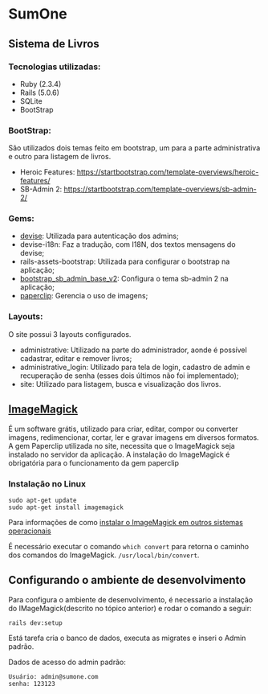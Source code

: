 # SumOne
## Sistema de Livros

### Tecnologias utilizadas:

* Ruby (2.3.4)
* Rails (5.0.6)
* SQLite
* BootStrap

### BootStrap:

São utilizados dois temas feito em bootstrap, um para a parte administrativa e outro para listagem de livros.

* Heroic Features: https://startbootstrap.com/template-overviews/heroic-features/
* SB-Admin 2: https://startbootstrap.com/template-overviews/sb-admin-2/

### Gems:

* [devise](https://github.com/plataformatec/devise): Utilizada para autenticação dos admins;
* devise-i18n: Faz a tradução, com I18N, dos textos mensagens do devise;
* rails-assets-bootstrap: Utilizada para configurar o bootstrap na aplicação;
* [bootstrap_sb_admin_base_v2](https://startbootstrap.com/template-overviews/sb-admin-2/): Configura o tema sb-admin 2 na aplicação;
* [paperclip](https://github.com/thoughtbot/paperclip): Gerencia o uso de imagens;

### Layouts:

O site possui 3 layouts configurados.

* administrative: Utilizado na parte do administrador, aonde é possível cadastrar, editar e remover livros;
* administrative_login: Utilizado para tela de login, cadastro de admin e recuperação de senha (esses dois últimos não foi implementado);
* site: Utilizado para listagem, busca e visualização dos livros.

## [ImageMagick](http://www.imagemagick.org)

É um software grátis, utilizado para criar, editar, compor ou converter imagens, redimencionar, cortar, ler e gravar imagens em diversos formatos. 
A gem Paperclip utilizada no site, necessita que o ImageMagick seja instalado no servidor da aplicação.
A instalação do ImageMagick é obrigatória para o funcionamento da gem paperclip

### Instalação no Linux
```
sudo apt-get update
sudo apt-get install imagemagick
```
Para informações de como [instalar o ImageMagick em outros sistemas operacionais](https://www.imagemagick.org/script/download.php)

É necessário executar o comando `which convert` para retorna o caminho dos comandos do ImageMagick. `/usr/local/bin/convert`.

## Configurando o ambiente de desenvolvimento

Para configura o ambiente de desenvolvimento, é necessario a instalação do IMageMagick(descrito no tópico anterior) e rodar o comando a seguir:

```
rails dev:setup
```

Está tarefa cria o banco de dados, executa as migrates e inseri o Admin padrão.

Dados de acesso do admin padrão:
```
Usuário: admin@sumone.com
senha: 123123
```
